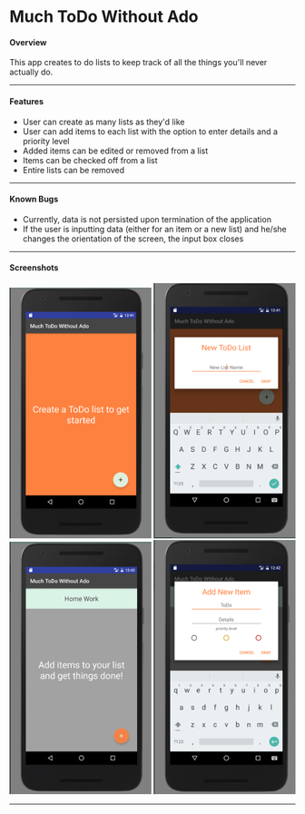 ﻿# Much ToDo Without Ado

#### Overview

This app creates to do lists to keep track of all the things you'll never actually do.

---

#### Features

- User can create as many lists as they'd like
- User can add items to each list with the option to enter details and a priority level
- Added items can be edited or removed from a list
- Items can be checked off from a list
- Entire lists can be removed

---

#### Known Bugs

- Currently, data is not persisted upon termination of the application
- If the user is inputting data (either for an item or a new list) and he/she changes the orientation of the screen, the input box closes

---

#### Screenshots 

<p align="center">
  <img src="screenshots/screenshot1.png" width="250">
  <img src="screenshots/screenshot2.png" width="250">
  <img src="screenshots/screenshot3.png" width="250">
  <img src="screenshots/screenshot4.png" width="250">
</p>

---

